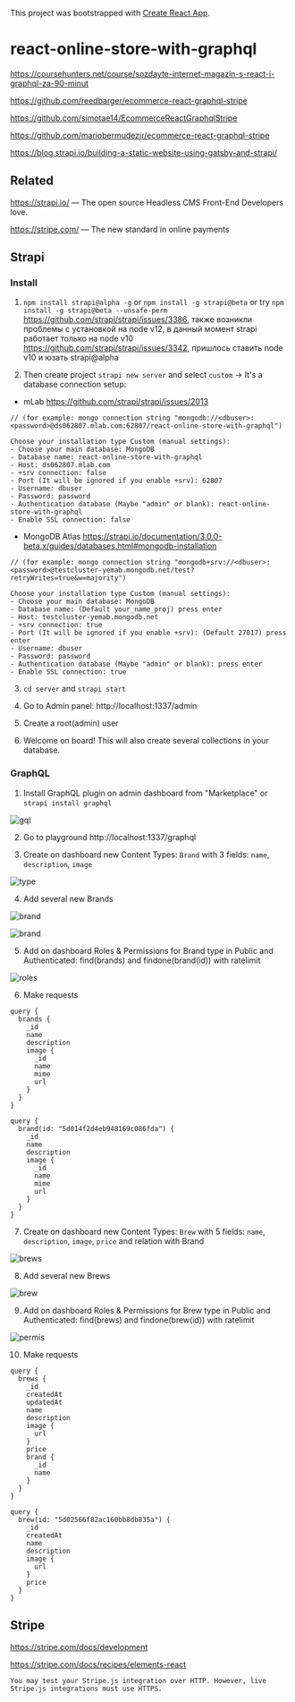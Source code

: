 This project was bootstrapped with [Create React App](https://github.com/facebook/create-react-app).

# react-online-store-with-graphql

https://coursehunters.net/course/sozdayte-internet-magazin-s-react-i-graphql-za-90-minut

https://github.com/reedbarger/ecommerce-react-graphql-stripe

https://github.com/simotae14/EcommerceReactGraphqlStripe

https://github.com/mariobermudezjr/ecommerce-react-graphql-stripe

https://blog.strapi.io/building-a-static-website-using-gatsby-and-strapi/

## Related

https://strapi.io/ — The open source Headless CMS Front-End Developers love.

https://stripe.com/ — The new standard in online payments

## Strapi

### Install

1. `npm install strapi@alpha -g` or `npm install -g strapi@beta` or try `npm install -g strapi@beta --unsafe-perm` https://github.com/strapi/strapi/issues/3386, также возникли проблемы с установкой на node v12, в данный момент strapi работает только на node v10 https://github.com/strapi/strapi/issues/3342, пришлось ставить node v10 и юзать strapi@alpha

2. Then create project `strapi new server` and select `custom` -> It's a database connection setup:

- mLab https://github.com/strapi/strapi/issues/2013

```
// (for example: mongo connection string "mongodb://<dbuser>:<password>@ds062807.mlab.com:62807/react-online-store-with-graphql")

Choose your installation type Custom (manual settings):
- Choose your main database: MongoDB
- Database name: react-online-store-with-graphql
- Host: ds062807.mlab.com
- +srv connection: false
- Port (It will be ignored if you enable +srv): 62807
- Username: dbuser
- Password: password
- Authentication database (Maybe "admin" or blank): react-online-store-with-graphql
- Enable SSL connection: false
```

- MongoDB Atlas https://strapi.io/documentation/3.0.0-beta.x/guides/databases.html#mongodb-installation

```
// (for example: mongo connection string "mongodb+srv://<dbuser>:<password>@testcluster-yemab.mongodb.net/test?retryWrites=true&w=majority")

Choose your installation type Custom (manual settings):
- Choose your main database: MongoDB
- Database name: (Default your_name_proj) press enter
- Host: testcluster-yemab.mongodb.net
- +srv connection: true
- Port (It will be ignored if you enable +srv): (Default 27017) press enter
- Username: dbuser
- Password: password
- Authentication database (Maybe "admin" or blank): press enter
- Enable SSL connection: true
```

3. `cd server` and `strapi start`

4. Go to Admin panel: http://localhost:1337/admin

5. Create a root(admin) user

6. Welcome on board! This will also create several collections in your database.

### GraphQL

1. Install GraphQL plugin on admin dashboard from "Marketplace" or `strapi install graphql`

![gql](https://user-images.githubusercontent.com/24504648/59390694-b42ec000-8d7a-11e9-8543-dafe1a5fd9c0.png)

2. Go to playground http://localhost:1337/graphql

3. Create on dashboard new Content Types: `Brand` with 3 fields: `name`, `description`, `image`

![type](https://user-images.githubusercontent.com/24504648/59390497-1f2bc700-8d7a-11e9-995e-ca2f930895a3.png)

4. Add several new Brands

![brand](https://user-images.githubusercontent.com/24504648/59390612-7e89d700-8d7a-11e9-9b4d-1cfe11ecc8ea.png)

![brand](https://user-images.githubusercontent.com/24504648/59439955-d702b800-8dfe-11e9-8ffd-c85f31d17185.png)

5. Add on dashboard Roles & Permissions for Brand type in Public and Authenticated: find(brands) and findone(brand(id)) with ratelimit

![roles](https://user-images.githubusercontent.com/24504648/59390437-e4299380-8d79-11e9-9f12-3920e7b2ec34.png)

6. Make requests

```gql
query {
  brands {
    _id
    name
    description
    image {
      _id
      name
      mime
      url
    }
  }
}
```

```gql
query {
  brand(id: "5d014f2d4eb948169c086fda") {
    _id
    name
    description
    image {
      _id
      name
      mime
      url
    }
  }
}
```

7. Create on dashboard new Content Types: `Brew` with 5 fields: `name`, `description`, `image`, `price` and relation with Brand

![brews](https://user-images.githubusercontent.com/24504648/59439656-5643bc00-8dfe-11e9-811f-49983a6b35cd.png)

8. Add several new Brews

![brew](https://user-images.githubusercontent.com/24504648/59439996-e8e45b00-8dfe-11e9-8c51-27df2367db6b.png)

9. Add on dashboard Roles & Permissions for Brew type in Public and Authenticated: find(brews) and findone(brew(id)) with ratelimit

![permis](https://user-images.githubusercontent.com/24504648/59441394-3235aa00-8e01-11e9-96e0-cfa4aaa98770.png)

10. Make requests

```gql
query {
  brews {
    _id
    createdAt
    updatedAt
    name
    description
    image {
      url
    }
    price
    brand {
      _id
      name
    }
  }
}
```

```gql
query {
  brew(id: "5d02566f82ac160bb8db835a") {
    _id
    createdAt
    name
    description
    image {
      url
    }
    price
  }
}
```

## Stripe

https://stripe.com/docs/development

https://stripe.com/docs/recipes/elements-react

```
You may test your Stripe.js integration over HTTP. However, live Stripe.js integrations must use HTTPS.
```
